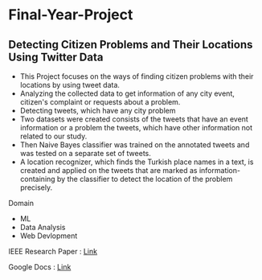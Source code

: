 # Final-Year-Project

## Detecting Citizen Problems and Their Locations Using Twitter Data 

  - This Project focuses on the ways of finding citizen problems with their locations by using tweet data.
  - Analyzing the collected data to get information of any city event, citizen's complaint or requests about a problem.
  - Detecting tweets, which have any city problem
  - Two datasets were created consists of the tweets that have an event information or a problem the tweets, which have other information not related to our study. 
  - Then Naive Bayes classifier was trained on the annotated tweets and was tested on a separate set of tweets. 
  - A location recognizer, which finds the Turkish place names in a text, is created and applied on the tweets that are marked as information-containing by the classifier to detect the location of the problem precisely. 
  
   Domain 
   - ML
   - Data Analysis
   - Web Devlopment 
  
IEEE Research Paper : [Link](https://github.com/R-A-N-N/Final-Year-Project/blob/e675a4cad377faa9aa9b15cdb596216ab5abb084/Detecting%20Citizen%20Problems%20and%20Their%20Locations%20Using%20Twitter%20Data.pdf)


Google Docs :  [Link](https://docs.google.com/document/d/1oBPIi1p9BEuIUG051El2xtv6g9PlOi2JwpToZjHSzHs/edit)
